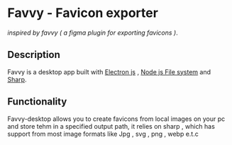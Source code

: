 # Favvy - Favicon exporter

*inspired by favvy ( a figma plugin for exporting favicons )*.

## Description

Favvy is a desktop app built with [Electron js](https://electronjs.org) , [Node js File system](https://nodejs.org/api/fs.html) and [Sharp](https://sharp.pixelplumbing.com/).

## Functionality

Favvy-desktop allows you to create favicons from local images on your pc and store tehm in a specified output path, it relies on sharp , which has support from most image formats like Jpg , svg , png , webp e.t.c
